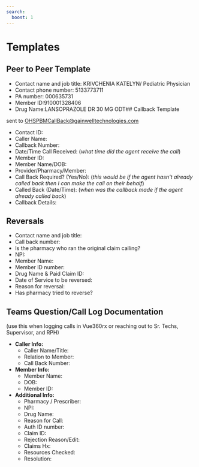 ```yaml
---
search:
  boost: 1
---
```


# Templates

## Peer to Peer Template

- Contact name and job title: KRIVCHENIA KATELYN/ Pediatric Physician
- Contact phone number: 5133773711
- PA number: 000635731
- Member ID:910001328406
- Drug Name:LANSOPRAZOLE DR 30 MG ODT## Callback Template

sent to OHSPBMCallBack@gainwelltechnologies.com

- Contact ID:
- Caller Name: 
- Callback Number: 
- Date/Time Call Received: (*what time did the agent receive the call*) 
- Member ID:  
- Member Name/DOB:  
- Provider/Pharmacy/Member:  
- Call Back Required? (Yes/No): (*this would be if the agent hasn't already called back then I can make the call on their behalf*) 
- Called Back (Date/Time): (*when was the callback made if the agent already called back*) 
- Callback Details:

## Reversals

- Contact name and job title:
- Call back number:
- Is the pharmacy who ran the original claim calling?
- NPI:
- Member Name:
- Member ID number:
- Drug Name & Paid Claim ID:
- Date of Service to be reversed:
- Reason for reversal:
- Has pharmacy tried to reverse?

## Teams Question/Call Log Documentation

(use this when logging calls in Vue360rx or reaching out to Sr. Techs, Supervisor, and RPH)

- **Caller Info:** 
    - Caller Name/Title:  
    - Relation to Member:
    - Call Back Number:  
- **Member Info:**
  - Member Name:  
  - DOB:  
  - Member ID:  
- **Additional Info:** 
  - Pharmacy / Prescriber:  
  - NPI:
  - Drug Name:  
  - Reason for Call:  
  - Auth ID number:
  - Claim ID:  
  - Rejection Reason/Edit:  
  - Claims Hx:  
  - Resources Checked:  
  - Resolution:  
